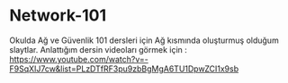# Network-101
Okulda Ağ ve Güvenlik 101 dersleri için Ağ kısmında oluşturmuş olduğum slaytlar.
Anlattığım dersin videoları görmek için : https://www.youtube.com/watch?v=-F9SqXIJ7cw&list=PLzDTfRF3pu9zbBgMgA6TU1DpwZCI1x9sb
